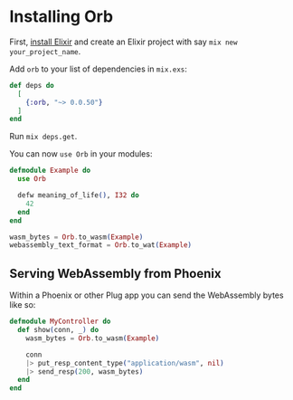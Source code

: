 # Installing Orb

First, [install Elixir](https://elixir-lang.org/install.html) and create an Elixir project with say `mix new your_project_name`.

Add `orb` to your list of dependencies in `mix.exs`:

```elixir
def deps do
  [
    {:orb, "~> 0.0.50"}
  ]
end
```

Run `mix deps.get`.

You can now `use Orb` in your modules:

```elixir
defmodule Example do
  use Orb

  defw meaning_of_life(), I32 do
    42
  end
end

wasm_bytes = Orb.to_wasm(Example)
webassembly_text_format = Orb.to_wat(Example)
```

## Serving WebAssembly from Phoenix

Within a Phoenix or other Plug app you can send the WebAssembly bytes like so:

```elixir
defmodule MyController do
  def show(conn, _) do
    wasm_bytes = Orb.to_wasm(Example)

    conn
    |> put_resp_content_type("application/wasm", nil)
    |> send_resp(200, wasm_bytes)
  end
end
```